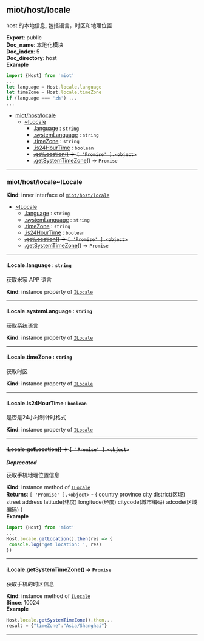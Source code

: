 <a name="module_miot/host/locale"></a>

## miot/host/locale
host 的本地信息, 包括语言，时区和地理位置

**Export**: public  
**Doc_name**: 本地化模块  
**Doc_index**: 5  
**Doc_directory**: host  
**Example**  
```js
import {Host} from 'miot'
...
let language = Host.locale.language
let timeZone = Host.locale.timeZone
if (language === 'zh') ...
...
```

* [miot/host/locale](#module_miot/host/locale)
    * [~ILocale](#module_miot/host/locale..ILocale)
        * [.language](#module_miot/host/locale..ILocale+language) : <code>string</code>
        * [.systemLanguage](#module_miot/host/locale..ILocale+systemLanguage) : <code>string</code>
        * [.timeZone](#module_miot/host/locale..ILocale+timeZone) : <code>string</code>
        * [.is24HourTime](#module_miot/host/locale..ILocale+is24HourTime) : <code>boolean</code>
        * ~~[.getLocation()](#module_miot/host/locale..ILocale+getLocation) ⇒ <code>[ &#x27;Promise&#x27; ].&lt;object&gt;</code>~~
        * [.getSystemTimeZone()](#module_miot/host/locale..ILocale+getSystemTimeZone) ⇒ <code>Promise</code>


* * *

<a name="module_miot/host/locale..ILocale"></a>

### miot/host/locale~ILocale
**Kind**: inner interface of [<code>miot/host/locale</code>](#module_miot/host/locale)  

* [~ILocale](#module_miot/host/locale..ILocale)
    * [.language](#module_miot/host/locale..ILocale+language) : <code>string</code>
    * [.systemLanguage](#module_miot/host/locale..ILocale+systemLanguage) : <code>string</code>
    * [.timeZone](#module_miot/host/locale..ILocale+timeZone) : <code>string</code>
    * [.is24HourTime](#module_miot/host/locale..ILocale+is24HourTime) : <code>boolean</code>
    * ~~[.getLocation()](#module_miot/host/locale..ILocale+getLocation) ⇒ <code>[ &#x27;Promise&#x27; ].&lt;object&gt;</code>~~
    * [.getSystemTimeZone()](#module_miot/host/locale..ILocale+getSystemTimeZone) ⇒ <code>Promise</code>


* * *

<a name="module_miot/host/locale..ILocale+language"></a>

#### iLocale.language : <code>string</code>
获取米家 APP 语言

**Kind**: instance property of [<code>ILocale</code>](#module_miot/host/locale..ILocale)  

* * *

<a name="module_miot/host/locale..ILocale+systemLanguage"></a>

#### iLocale.systemLanguage : <code>string</code>
获取系统语言

**Kind**: instance property of [<code>ILocale</code>](#module_miot/host/locale..ILocale)  

* * *

<a name="module_miot/host/locale..ILocale+timeZone"></a>

#### iLocale.timeZone : <code>string</code>
获取时区

**Kind**: instance property of [<code>ILocale</code>](#module_miot/host/locale..ILocale)  

* * *

<a name="module_miot/host/locale..ILocale+is24HourTime"></a>

#### iLocale.is24HourTime : <code>boolean</code>
是否是24小时制计时格式

**Kind**: instance property of [<code>ILocale</code>](#module_miot/host/locale..ILocale)  

* * *

<a name="module_miot/host/locale..ILocale+getLocation"></a>

#### ~~iLocale.getLocation() ⇒ <code>[ &#x27;Promise&#x27; ].&lt;object&gt;</code>~~
***Deprecated***

获取手机地理位置信息

**Kind**: instance method of [<code>ILocale</code>](#module_miot/host/locale..ILocale)  
**Returns**: <code>[ &#x27;Promise&#x27; ].&lt;object&gt;</code> - {
country
province
city
district(区域)
street
address
latitude(纬度)
longitude(经度)
citycode(城市编码)
adcode(区域编码)
}  
**Example**  
```js
import {Host} from 'miot'
...
Host.locale.getLocation().then(res => {
 console.log('get location: ', res)
})
```

* * *

<a name="module_miot/host/locale..ILocale+getSystemTimeZone"></a>

#### iLocale.getSystemTimeZone() ⇒ <code>Promise</code>
获取手机的时区信息

**Kind**: instance method of [<code>ILocale</code>](#module_miot/host/locale..ILocale)  
**Since**: 10024  
**Example**  
```js
Host.locale.getSystemTimeZone().then...
result = {"timeZone":"Asia/Shanghai"}
```

* * *

